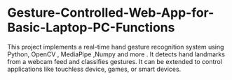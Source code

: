 # Gesture-Controlled-Web-App-for-Basic-Laptop-PC-Functions
 This project implements a real-time hand gesture recognition system using Python, OpenCV , MediaPipe ,Numpy and more . It detects hand landmarks from a webcam feed and classifies gestures. It can be extended to control applications like touchless device, games, or smart devices.

